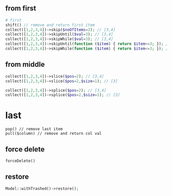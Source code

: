 ## from first
```php
# first
shift() // remove and return first item
collect([1,2,3,4])->skip($noOfItems=2); // [3,4]
collect([1,2,3,4])->skipUntil($val=3); // [3,4]
collect([1,2,3,4])->skipWhile($val=3); // [3,4]
collect([1,2,3,4])->skipUntil(function ($item) { return $item>=3; }); // [3,4]
collect([1,2,3,4])->skipWhile(function ($item) { return $item<=3; }); // [4]
```

## from middle
```php
collect([1,2,3,4])->slice($pos=2); // [3,4]
collect([1,2,3,4])->slice($pos=2,$size=1); // [3]

collect([1,2,3,4])->splice($pos=2); // [3,4]
collect([1,2,3,4])->splice($pos=2,$size=1); // [3]
```

# last
```
pop() // remove last item
pull($column) // remove and return col val
```

## force delete
```php
forceDelete()
```

## restore
```php
Model::withTrashed()->restore();
```

